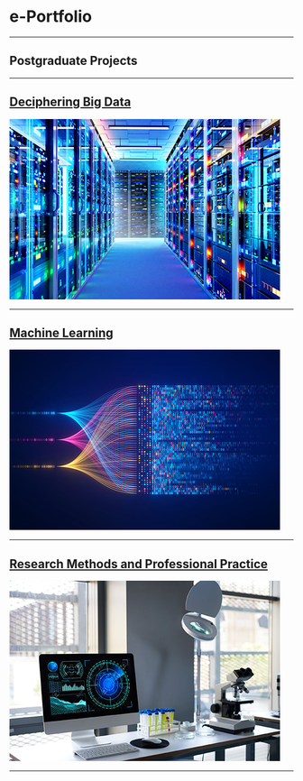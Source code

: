 # e-Portfolio

---

## Postgraduate Projects

---

## [Deciphering Big Data](Deciphering_Big_Data/README.md)

<img src="images/Deciphering-Big-Data.png?raw=true"/>

---
## [Machine Learning](/pdf/sample_presentation.pdf)

<img src="images/Machine-Learning.png?raw=true"/>

---
## [Research Methods and Professional Practice](http://example.com/)

<img src="images/Research-Methods-and-Professional-Practice.png?raw=true"/>

---
<!--
### Category Name 2

[Project 1 Title](http://example.com/)
[Project 2 Title](http://example.com/)
[Project 3 Title](http://example.com/)
[Project 4 Title](http://example.com/)
[Project 5 Title](http://example.com/)

---
-->
